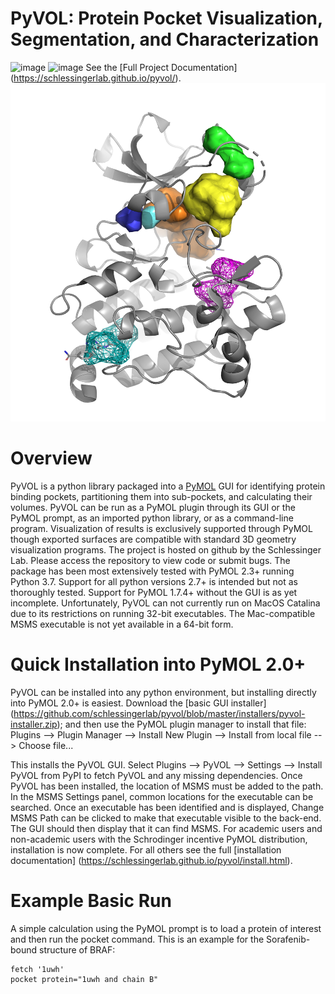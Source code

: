 
PyVOL: Protein Pocket Visualization, Segmentation, and Characterization
=======================================================================

![image](https://img.shields.io/pypi/v/bio_pyvol.svg) ![image](https://img.shields.io/pypi/l/bio_pyvol.svg)
See the [Full Project Documentation] (https://schlessingerlab.github.io/pyvol/).
![image](docs/source/_static/overview_image_v01.png)


Overview
========

PyVOL is a python library packaged into a [PyMOL](https://pymol.org/2/)
GUI for identifying protein binding pockets, partitioning them into
sub-pockets, and calculating their volumes. PyVOL can be run as a PyMOL
plugin through its GUI or the PyMOL prompt, as an imported python
library, or as a command-line program. Visualization of results is
exclusively supported through PyMOL though exported surfaces are
compatible with standard 3D geometry visualization programs. The project
is hosted on github by the Schlessinger Lab. Please access the
repository to view code or submit bugs. The package has been most
extensively tested with PyMOL 2.3+ running Python 3.7. Support for all
python versions 2.7+ is intended but not as thoroughly tested. Support
for PyMOL 1.7.4+ without the GUI is as yet incomplete. Unfortunately,
PyVOL can not currently run on MacOS Catalina due to its restrictions on
running 32-bit executables. The Mac-compatible MSMS executable is not
yet available in a 64-bit form.

Quick Installation into PyMOL 2.0+
==================================

PyVOL can be installed into any python environment, but installing
directly into PyMOL 2.0+ is easiest. Download the
[basic GUI installer] (https://github.com/schlessingerlab/pyvol/blob/master/installers/pyvol-installer.zip);
and then use the PyMOL plugin manager to install that file:
Plugins --&gt; Plugin Manager --&gt; Install New Plugin --&gt; Install from local file --&gt;
Choose file...

This installs the PyVOL GUI. Select
Plugins --&gt; PyVOL --&gt; Settings --&gt; Install PyVOL from PyPI to
fetch PyVOL and any missing dependencies. Once PyVOL has been installed,
the location of MSMS must be added to the path. In the MSMS Settings
panel, common locations for the executable can be searched. Once an
executable has been identified and is displayed, Change MSMS Path can be
clicked to make that executable visible to the back-end. The GUI should
then display that it can find MSMS. For academic users and non-academic
users with the Schrodinger incentive PyMOL distribution, installation is
now complete. For all others see the full [installation documentation] (https://schlessingerlab.github.io/pyvol/install.html).

Example Basic Run
=================

A simple calculation using the PyMOL prompt is to load a protein of
interest and then run the pocket command. This is an example for the
Sorafenib-bound structure of BRAF:

``` {.sourceCode .python}
fetch '1uwh'
pocket protein="1uwh and chain B"
```

